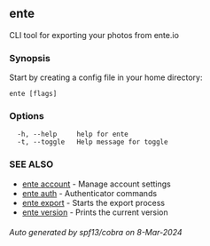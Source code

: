## ente

CLI tool for exporting your photos from ente.io

### Synopsis

Start by creating a config file in your home directory:

```
ente [flags]
```

### Options

```
  -h, --help     help for ente
  -t, --toggle   Help message for toggle
```

### SEE ALSO

* [ente account](ente_account.md)	 - Manage account settings
* [ente auth](ente_auth.md)	 - Authenticator commands
* [ente export](ente_export.md)	 - Starts the export process
* [ente version](ente_version.md)	 - Prints the current version

###### Auto generated by spf13/cobra on 8-Mar-2024
